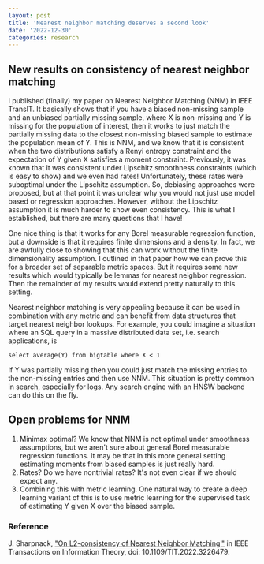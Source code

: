 ```yaml
---
layout: post
title: 'Nearest neighbor matching deserves a second look'
date: '2022-12-30'
categories: research
---
```


## New results on consistency of nearest neighbor matching

I published (finally) my paper on Nearest Neighbor Matching (NNM) in IEEE TransIT.
It basically shows that if you have a biased non-missing sample and an unbiased partially missing sample, where X is non-missing and Y is missing for the population of interest, then it works to just match the partially missing data to the closest non-missing biased sample to estimate the population mean of Y.
This is NNM, and we know that it is consistent when the two distributions satisfy a Renyi entropy constraint and the expectation of Y given X satisfies a moment constraint.
Previously, it was known that it was consistent under Lipschitz smoothness constraints (which is easy to show) and we even had rates!  Unfortunately, these rates were suboptimal under the Lipschitz assumption.
So, debiasing approaches were proposed, but at that point it was unclear why you would not just use model based or regression approaches.
However, without the Lipschitz assumption it is much harder to show even consistency.
This is what I established, but there are many questions that I have!

One nice thing is that it works for any Borel measurable regression function, but a downside is that it requires finite dimensions and a density.
In fact, we are awfully close to showing that this can work without the finite dimensionality assumption.
I outlined in that paper how we can prove this for a broader set of separable metric spaces.
But it requires some new results which would typically be lemmas for nearest neighbor regression.
Then the remainder of my results would extend pretty naturally to this setting.

Nearest neighbor matching is very appealing because it can be used in combination with any metric and can benefit from data structures that target nearest neighbor lookups.
For example, you could imagine a situation where an SQL query in a massive distributed data set, i.e. search applications, is

```
select average(Y) from bigtable where X < 1
```

If Y was partially missing then you could just match the missing entries to the non-missing entries and then use NNM.
This situation is pretty common in search, especially for logs.
Any search engine with an HNSW backend can do this on the fly.

## Open problems for NNM

1. Minimax optimal? We know that NNM is not optimal under smoothness assumptions, but we aren't sure about general Borel measurable regression functions.  It may be that in this more general setting estimating moments from biased samples is just really hard.
2. Rates?  Do we have nontrivial rates? It's not even clear if we should expect any.
3. Combining this with metric learning.  One natural way to create a deep learning variant of this is to use metric learning for the supervised task of estimating Y given X over the biased sample.

### Reference

J. Sharpnack, ["On L2-consistency of Nearest Neighbor Matching,"](https://arxiv.org/abs/1902.02408) in IEEE Transactions on Information Theory, doi: 10.1109/TIT.2022.3226479.

